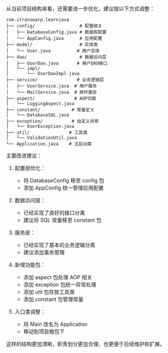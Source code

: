 从当前项目结构来看，还需要进一步优化，建议按以下方式调整：

```
com.itranswarp.learnjava
├── config/                 # 配置相关
│   ├── DatabaseConfig.java # 数据库配置
│   └── AppConfig.java      # 应用配置
├── model/                  # 实体类
│   └── User.java          # 用户实体
├── dao/                    # 数据访问层
│   ├── UserDao.java       # 用户DAO接口
│   └── impl/
│       └── UserDaoImpl.java
├── service/               # 业务逻辑层
│   ├── UserService.java  # 用户服务
│   └── MailService.java  # 邮件服务
├── aspect/               # AOP切面
│   └── LoggingAspect.java
├── constant/            # 常量定义
│   └── DatabaseSQL.java
├── exception/           # 自定义异常
│   └── UserException.java
├── util/               # 工具类
│   └── ValidationUtil.java
└── Application.java    # 主启动类
```

主要改进建议：

1. 配置层优化：
    - 将 DatabaseConfig 移至 config 包
    - 添加 AppConfig 统一管理应用配置

2. 数据访问层：
    - 已经实现了良好的接口分离
    - 建议将 SQL 常量移至 constant 包

3. 服务层：
    - 已经实现了基本的业务逻辑分离
    - 建议添加事务管理

4. 新增功能包：
    - 添加 aspect 包处理 AOP 相关
    - 添加 exception 包统一异常处理
    - 添加 util 包存放工具类
    - 添加 constant 包管理常量

5. 入口类调整：
    - 将 Main 改名为 Application
    - 移动到项目根包下

这样的结构更加清晰，职责划分更加合理，也更便于后续维护和扩展。
